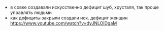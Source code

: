 * в совке создавали искусственно дефицит шуб, хрусталя, так проще управлять людьми
* как дефициты закрыли создали иск. дефицит женщин
https://www.youtube.com/watch?v=dyJNLOIDgaM